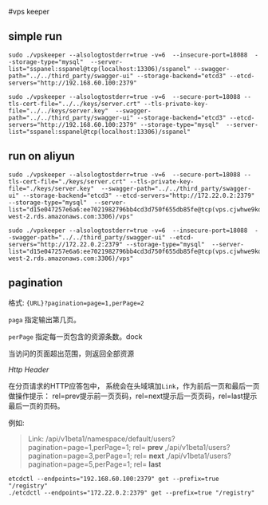 #vps keeper

## simple run

```
sudo ./vpskeeper --alsologtostderr=true -v=6  --insecure-port=18088  --storage-type="mysql"  --server-list="sspanel:sspanel@tcp(localhost:13306)/sspanel" --swagger-path="../../third_party/swagger-ui" --storage-backend="etcd3" --etcd-servers="http://192.168.60.100:2379"
```

```
sudo ./vpskeeper --alsologtostderr=true -v=6  --secure-port=18088 --tls-cert-file="../../keys/server.crt" --tls-private-key-file="../../keys/server.key"  --swagger-path="../../third_party/swagger-ui" --storage-backend="etcd3" --etcd-servers="http://192.168.60.100:2379" --storage-type="mysql"  --server-list="sspanel:sspanel@tcp(localhost:13306)/sspanel"
```

## run on aliyun

```
sudo ./vpskeeper --alsologtostderr=true -v=6  --secure-port=18088 --tls-cert-file="./keys/server.crt" --tls-private-key-file="./keys/server.key"  --swagger-path="../../third_party/swagger-ui" --storage-backend="etcd3" --etcd-servers="http://172.22.0.2:2379" --storage-type="mysql"  --server-list="d15e047257e6a6:ee7021982796bb4cd3d750f655db85fe@tcp(vps.cjwhwe9kqqzt.us-west-2.rds.amazonaws.com:3306)/vps"

sudo ./vpskeeper --alsologtostderr=true -v=6  --insecure-port=18088  --swagger-path="../../third_party/swagger-ui" --etcd-servers="http://172.22.0.2:2379" --storage-type="mysql"  --server-list="d15e047257e6a6:ee7021982796bb4cd3d750f655db85fe@tcp(vps.cjwhwe9kqqzt.us-west-2.rds.amazonaws.com:3306)/vps"
```


## pagination
格式:  `{URL}?pagination=page=1,perPage=2`

`paga` 指定输出第几页。

`perPage` 指定每一页包含的资源条数。dock

当访问的页面超出范围，则返回全部资源

*Http Header*

在分页请求的HTTP应答包中， 系统会在头域填加`Link`，作为前后一页和最后一页做操作提示：
rel=prev提示前一页页码，rel=next提示后一页页码，rel=last提示最后一页的页码。

例如:
> Link: /api/v1beta1/namespace/default/users?pagination=page=1,perPage=1; rel= **prev** ,/api/v1beta1/users?pagination=page=3,perPage=1; rel= **next** ,/api/v1beta1/users?pagination=page=5,perPage=1; rel= **last**


```
etcdctl --endpoints="192.168.60.100:2379" get --prefix=true "/registry"
./etcdctl --endpoints="172.22.0.2:2379" get --prefix=true "/registry"
```
